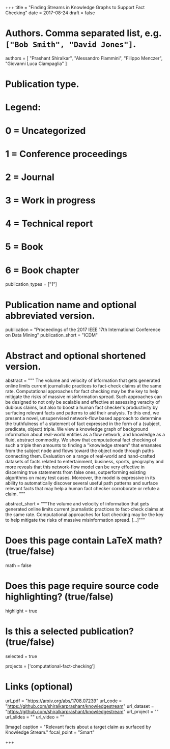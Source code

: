 +++
title = "Finding Streams in Knowledge Graphs to Support Fact Checking"
date = 2017-08-24
draft = false

# Authors. Comma separated list, e.g. `["Bob Smith", "David Jones"]`.
authors = [
    "Prashant Shiralkar",
    "Alessandro Flammini",
    "Filippo Menczer",
    "Giovanni Luca Ciampaglia"
]

# Publication type.
# Legend:
# 0 = Uncategorized
# 1 = Conference proceedings
# 2 = Journal
# 3 = Work in progress
# 4 = Technical report
# 5 = Book
# 6 = Book chapter
publication_types = ["1"]

# Publication name and optional abbreviated version.
publication = "Proceedings of the 2017 IEEE 17th International Conference on Data Mining"
publication_short = "ICDM"

# Abstract and optional shortened version.
abstract = """ The volume and velocity of information that gets generated
online limits current journalistic practices to fact-check claims at the
same rate. Computational approaches for fact checking may be the key to
help mitigate the risks of massive misinformation spread. Such approaches
can be designed to not only be scalable and effective at assessing veracity
of dubious claims, but also to boost a human fact checker's productivity by
surfacing relevant facts and patterns to aid their analysis. To this end,
we present a novel, unsupervised network-flow based approach to determine
the truthfulness of a statement of fact expressed in the form of a
(subject, predicate, object) triple. We view a knowledge graph of
background information about real-world entities as a flow network, and
knowledge as a fluid, abstract commodity. We show that computational fact
checking of such a triple then amounts to finding a "knowledge stream" that
emanates from the subject node and flows toward the object node through
paths connecting them. Evaluation on a range of real-world and hand-crafted
datasets of facts related to entertainment, business, sports, geography and
more reveals that this network-flow model can be very effective in
discerning true statements from false ones, outperforming existing
algorithms on many test cases. Moreover, the model is expressive in its
ability to automatically discover several useful path patterns and surface
relevant facts that may help a human fact checker corroborate or refute a
claim. """

abstract_short = """The volume and velocity of information that gets generated
online limits current journalistic practices to fact-check claims at the
same rate. Computational approaches for fact checking may be the key to
help mitigate the risks of massive misinformation spread. [...]"""

# Does this page contain LaTeX math? (true/false)
math = false

# Does this page require source code highlighting? (true/false)
highlight = true

# Is this a selected publication? (true/false)
selected = true

projects = ['computational-fact-checking']

# Links (optional)
url_pdf = "https://arxiv.org/abs/1708.07239"
url_code = "https://github.com/shiralkarprashant/knowledgestream"
url_dataset = "https://github.com/shiralkarprashant/knowledgestream"
url_project = ""
url_slides = ""
url_video = ""

[image]
  caption = "Relevant facts about a target claim as surfaced by Knowledge Stream."
  focal_point = "Smart"

+++
